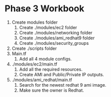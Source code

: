 # Phase 3 Workbook

1. Create modules folder
   1. Create ./modules/ec2 folder
   2. Create ./modules/networking folder
   3. Create ./modules/ami_redhat9 folder
   4. Create ./modules/security_groups
2. Create ./scripts folder
3. Main.tf
   1. Add all 4 module configs.
4. ./modules/ec2/main.tf
   1. Add all the required resources.
   2. Create AMI and Public/Private IP outputs.
5. ./modules/ami_redhat/main.tf
   1. Search for the newest redhat 9 ami image.
   2. Make sure the owner is Redhat.